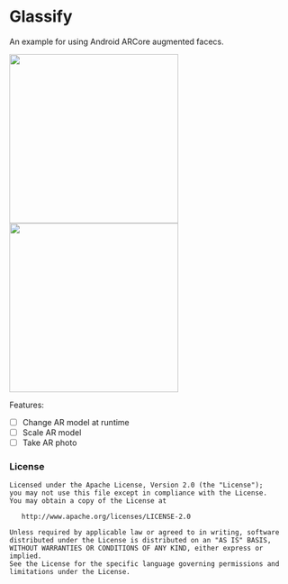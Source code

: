 # Glassify
An example for using Android ARCore augmented facecs.

<img src="https://github.com/ShabanKamell/Glassify/blob/master/blob/master/raw/Baraa.jpg" height="300"> <img src="https://github.com/ShabanKamell/Glassify/blob/master/blob/master/raw/Me.png" height="300">

Features:
 - [ ] Change AR model at runtime
 - [ ] Scale AR model
 - [ ] Take AR photo
 
 ### License

```
Licensed under the Apache License, Version 2.0 (the "License");
you may not use this file except in compliance with the License.
You may obtain a copy of the License at

   http://www.apache.org/licenses/LICENSE-2.0

Unless required by applicable law or agreed to in writing, software
distributed under the License is distributed on an "AS IS" BASIS,
WITHOUT WARRANTIES OR CONDITIONS OF ANY KIND, either express or implied.
See the License for the specific language governing permissions and
limitations under the License.
```
